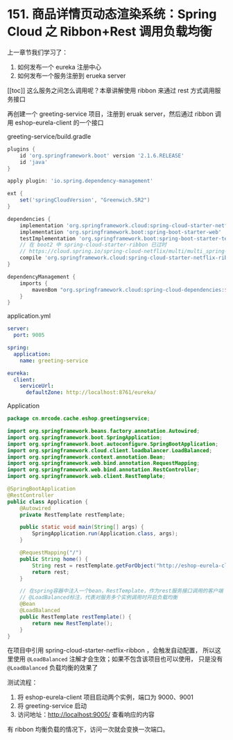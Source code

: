 # 151. 商品详情页动态渲染系统：Spring Cloud 之 Ribbon+Rest 调用负载均衡

上一章节我们学习了：

1. 如何发布一个 eureka 注册中心
2. 如何发布一个服务注册到 erueka server

[[toc]]
这么服务之间怎么调用呢？本章讲解使用 ribbon 来通过 rest 方式调用服务接口

再创建一个 greeting-service 项目，注册到 eruak server，然后通过 ribbon 调用 eshop-eurela-client 的一个接口

greeting-service/build.gradle

```groovy
plugins {
    id 'org.springframework.boot' version '2.1.6.RELEASE'
    id 'java'
}

apply plugin: 'io.spring.dependency-management'

ext {
    set('springCloudVersion', "Greenwich.SR2")
}

dependencies {
    implementation 'org.springframework.cloud:spring-cloud-starter-netflix-eureka-client'
    implementation 'org.springframework.boot:spring-boot-starter-web'
    testImplementation 'org.springframework.boot:spring-boot-starter-test'
    // 在 boot2 中 spring-cloud-starter-ribbon 已过时
    // https://cloud.spring.io/spring-cloud-netflix/multi/multi_spring-cloud-ribbon.html
    compile 'org.springframework.cloud:spring-cloud-starter-netflix-ribbon'
}

dependencyManagement {
    imports {
        mavenBom "org.springframework.cloud:spring-cloud-dependencies:${springCloudVersion}"
    }
}

```

application.yml

```yml
server:
  port: 9005

spring:
  application:
    name: greeting-service

eureka:
  client:
    serviceUrl:
      defaultZone: http://localhost:8761/eureka/

```

Application

```java
package cn.mrcode.cache.eshop.greetingservice;

import org.springframework.beans.factory.annotation.Autowired;
import org.springframework.boot.SpringApplication;
import org.springframework.boot.autoconfigure.SpringBootApplication;
import org.springframework.cloud.client.loadbalancer.LoadBalanced;
import org.springframework.context.annotation.Bean;
import org.springframework.web.bind.annotation.RequestMapping;
import org.springframework.web.bind.annotation.RestController;
import org.springframework.web.client.RestTemplate;

@SpringBootApplication
@RestController
public class Application {
    @Autowired
    private RestTemplate restTemplate;

    public static void main(String[] args) {
        SpringApplication.run(Application.class, args);
    }

    @RequestMapping("/")
    public String home() {
        String rest = restTemplate.getForObject("http://eshop-eurela-client", String.class);
        return rest;
    }

    // 在spring容器中注入一个bean，RestTemplate，作为rest服务接口调用的客户端
    // @LoadBalanced标注，代表对服务多个实例调用时开启负载均衡
    @Bean
    @LoadBalanced
    public RestTemplate restTemplate() {
        return new RestTemplate();
    }
}
```

在项目中引用 spring-cloud-starter-netflix-ribbon ，会触发自动配置，
所以这里使用 `@LoadBalanced` 注解才会生效；如果不包含该项目也可以使用，
只是没有 `@LoadBalanced` 负载均衡的效果了

测试流程：

1. 将 eshop-eurela-client 项目启动两个实例，端口为 9000、9001
2. 将 greeting-service 启动
3. 访问地址：<http://localhost:9005/> 查看响应的内容

有 ribbon 均衡负载的情况下，访问一次就会变换一次端口。
